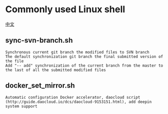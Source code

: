 # Commonly used Linux shell

[中文](/REAMDE_CN)

## sync-svn-branch.sh

```
Synchronous current git branch the modified files to SVN branch
The default synchronization git branch the final submitted version of the file
Add "-- add" synchronization of the current branch from the master to the last of all the submitted modified files
```

## docker_set_mirror.sh
```
Automatic configuration Docker accelerator, daocloud script (http://guide.daocloud.io/dcs/daocloud-9153151.html), add deepin system support
```
